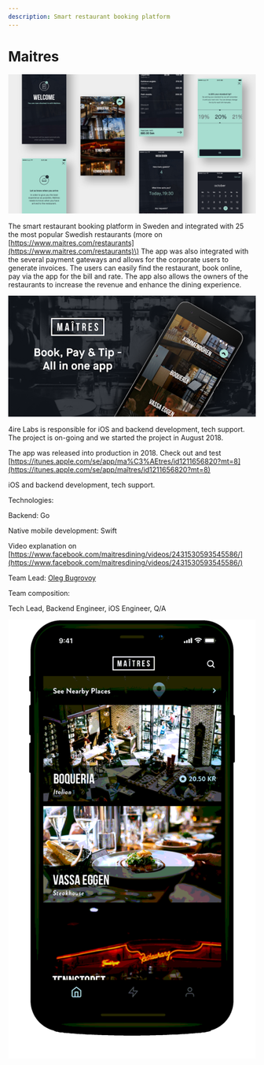```yaml
---
description: Smart restaurant booking platform
---
```


# Maitres

![](../.gitbook/assets/5b740d3ff79479451f204e43_maitres_design_splash-1.jpg)

The smart restaurant booking platform in Sweden and integrated with 25 the most popular Swedish restaurants \(more on [https://www.maitres.com/restaurants](https://www.maitres.com/restaurants)\) The app was also integrated with the several payment gateways and allows for the corporate users to generate invoices. The users can easily find the restaurant, book online, pay via the app for the bill and rate. The app also allows the owners of the restaurants to increase the revenue and enhance the dining experience.

![](../.gitbook/assets/unnamed.png)

4ire Labs is responsible for iOS and backend development, tech support. The project is on-going and we started the project in August 2018.

The app was released into production in 2018. Check out and test [https://itunes.apple.com/se/app/ma%C3%AEtres/id1211656820?mt=8](https://itunes.apple.com/se/app/maîtres/id1211656820?mt=8)

iOS and backend development, tech support.

Technologies: 

Backend: Go 

Native mobile development: Swift 

Video explanation on [https://www.facebook.com/maitresdining/videos/2431530593545586/](https://www.facebook.com/maitresdining/videos/2431530593545586/)

Team Lead: [Oleg Bugrovoy](../about/oleg-bugrovoy.md) 

Team composition:

Tech Lead, Backend Engineer, iOS Engineer, Q/A

![](../.gitbook/assets/image%20%2810%29.png)

